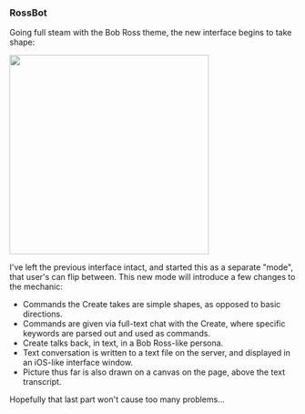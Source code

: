 ### RossBot

Going full steam with the Bob Ross theme, the new interface begins to take shape:

<img src="" height="350">

I've left the previous interface intact, and started this as a separate "mode", that user's can flip between. This new mode will introduce a few changes to the mechanic:

 - Commands the Create takes are simple shapes, as opposed to basic directions.
 - Commands are given via full-text chat with the Create, where specific keywords are parsed out and used as commands.
 - Create talks back, in text, in a Bob Ross-like persona.
 - Text conversation is written to a text file on the server, and displayed in an iOS-like interface window.
 - Picture thus far is also drawn on a canvas on the page, above the text transcript.
 
Hopefully that last part won't cause too many problems...
